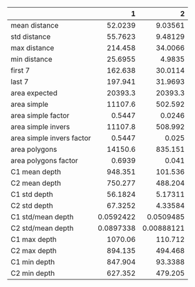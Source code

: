|                           |             1 |              2 |
|:--------------------------|--------------:|---------------:|
| mean distance             |    52.0239    |     9.03561    |
| std distance              |    55.7623    |     9.48129    |
| max distance              |   214.458     |    34.0066     |
| min distance              |    25.6955    |     4.9835     |
| first 7                   |   162.638     |    30.0114     |
| last 7                    |   197.941     |    31.9693     |
| area expected             | 20393.3       | 20393.3        |
| area simple               | 11107.6       |   502.592      |
| area simple factor        |     0.5447    |     0.0246     |
| area simple invers        | 11107.8       |   508.992      |
| area simple invers factor |     0.5447    |     0.025      |
| area polygons             | 14150.6       |   835.151      |
| area polygons factor      |     0.6939    |     0.041      |
| C1 mean depth             |   948.351     |   101.536      |
| C2 mean depth             |   750.277     |   488.204      |
| C1 std depth              |    56.1824    |     5.17311    |
| C2 std depth              |    67.3252    |     4.33584    |
| C1 std/mean depth         |     0.0592422 |     0.0509485  |
| C2 std/mean depth         |     0.0897338 |     0.00888121 |
| C1 max depth              |  1070.06      |   110.712      |
| C2 max depth              |   894.135     |   494.468      |
| C1 min depth              |   847.904     |    93.3388     |
| C2 min depth              |   627.352     |   479.205      |